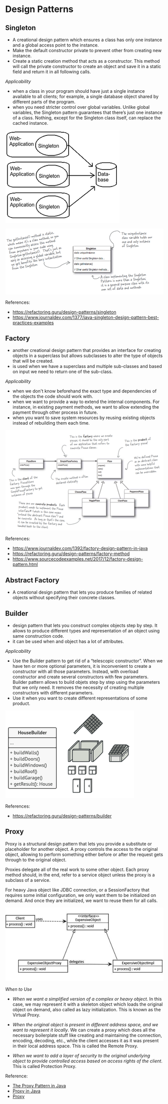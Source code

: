 # Design Patterns #

## Singleton ##
- A creational design pattern which ensures a class has only one instance and 
a global access point to the instance.
- Make the default constructor private to prevent other from creating new instance.
- Create a static creation method that acts as a constructor. This method will call the 
private constructor to create an object and save it in a static field and return it in all following calls.
  
*Applicability*
- when a class in your program should have just a single instance available to all clients; 
  for example, a single database object shared by different parts of the program. 
- when you need stricter control over global variables. Unlike global variables, the Singleton pattern guarantees
  that there’s just one instance of a class. Nothing, except for the Singleton class itself, can replace the cached instance.

![Alt text](./images/singleton.png?raw=true "title")

![Alt text](./images/singletoncd.png?raw=true "title")

References:
- https://refactoring.guru/design-patterns/singleton
- https://www.journaldev.com/1377/java-singleton-design-pattern-best-practices-examples

## Factory ##
- another creational design pattern that provides an interface for creating objects in a superclass but allows
  subclasses to alter the type of objects that will be created.
- is used when we have a superclass and multiple sub-classes and based on input we need to return one of the sub-class.
  
*Applicability*
- when we don't know beforehand the exact type and dependencies of the objects the code should work with.
- when we want to provide a way to extend the internal components. For instance, in existing payment methods, we want to
  allow extending the payment through other process in future.
- when you want to save system resources by reusing existing objects instead of rebuilding them each time.

![Alt text](./images/factory_design_pattern.png?raw=true "title")

References:
- https://www.journaldev.com/1392/factory-design-pattern-in-java
- https://refactoring.guru/design-patterns/factory-method
- https://www.sourcecodeexamples.net/2017/12/factory-design-pattern.html

## Abstract Factory ##
- A creational design pattern that lets you produce families of related objects without specifying their concrete classes.

## Builder ##
- design pattern that lets you construct complex objects step by step. It allows to produce different types and 
  representation of an object using same construction code.
- it can be used when and object has a lot of attributes.

*Applicability*
- Use the Builder pattern to get rid of a “telescopic constructor”. When we have ten or more optional parameters, it 
  is inconvenient to create a constructor with all those parameters. Instead, with overload constructor and 
  create several constructors with few parameters. Builder pattern allows to build objets step by step using the
  parameters that we only need. It removes the necessity of creating multiple constructors with different parameters.
- Use it when you want to create different representations of some product.

![Alt text](./images/builder.png?raw=true "builder")

References:
- https://refactoring.guru/design-patterns/builder


## Proxy  ##

Proxy is a structural design pattern that lets you provide a substitute or placeholder for another object. A proxy
controls the access to the original object, allowing to perform something either before or after the request gets through
to the original object.

Proxies delegate all of the real work to some other object. Each proxy method should, in the end,
refer to a service object unless the proxy is a subclass of a service.

For heavy Java object like JDBC connection, or a SessionFactory that requires some initial configuration, we only want
them to be initialized on demand. And once they are initialized, we want to reuse them for all calls.

![Alt text](./images/proxy.jpg?raw=true "title")

*When to Use*
- *When we want a simplified version of a complex or heavy object*.
  In this case, we may represent it with a skeleton object which loads the original object on demand, also called as
  lazy initialization. This is known as the Virtual Proxy.

- *When the original object is present in different address space, and we want to represent it locally*. We can create
  a proxy which does all the necessary boilerplate stuff like creating and maintaining the connection, encoding,
  decoding, etc., while the client accesses it as it was present in their local address space.
  This is called the Remote Proxy.

- *When we want to add a layer of security to the original underlying object to provide controlled access based on
  access rights of the client*. This is called Protection Proxy.

Reference:
- [The Proxy Pattern in Java](https://www.baeldung.com/java-proxy-pattern#proxy-pattern-example)
- [Proxy in Java](https://refactoring.guru/design-patterns/proxy/java/example#:~:text=Proxy%20is%20a%20structural%20design,object%20used%20by%20a%20client.&text=The%20proxy%20object%20has%20the,when%20passed%20to%20a%20client.)
- [Proxy](https://refactoring.guru/design-patterns/proxy)
  
  

